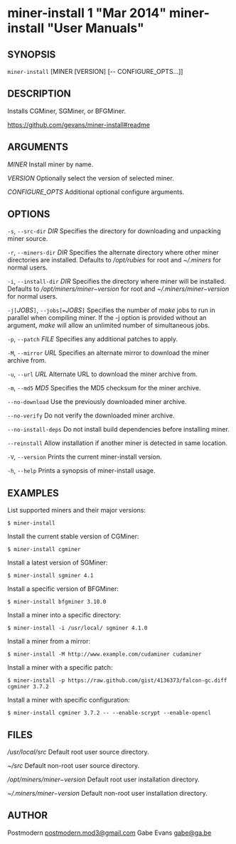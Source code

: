 # miner-install 1 "Mar 2014" miner-install "User Manuals"

## SYNOPSIS

`miner-install` [MINER [VERSION] [-- CONFIGURE_OPTS...]]

## DESCRIPTION

Installs CGMiner, SGMiner, or BFGMiner.

https://github.com/gevans/miner-install#readme

## ARGUMENTS

*MINER*
	Install miner by name.

*VERSION*
	Optionally select the version of selected miner.

*CONFIGURE_OPTS*
	Additional optional configure arguments.

## OPTIONS

`-s`, `--src-dir` *DIR*
	Specifies the directory for downloading and unpacking miner source.

`-r`, `--miners-dir` *DIR*
	Specifies the alternate directory where other miner directories are
	installed. Defaults to */opt/rubies* for root and *~/.miners* for
        normal users.

`-i`, `--install-dir` *DIR*
	Specifies the directory where miner will be installed.
	Defaults to */opt/miners/$miner-$version* for root and
	*~/.miners/$miner-$version* for normal users.

`-j[`*JOBS*`]`, `--jobs[=`*JOBS*`]`
	Specifies the number of *make* jobs to run in parallel when compiling
	miner. If the -j option is provided without an argument, *make* will
	allow an unlimited number of simultaneous jobs.

`-p`, `--patch` *FILE*
	Specifies any additional patches to apply.

`-M`, `--mirror` *URL*
	Specifies an alternate mirror to download the miner archive from.

`-u`, `--url` *URL*
	Alternate URL to download the miner archive from.

`-m`, `--md5` *MD5*
	Specifies the MD5 checksum for the miner archive.

`--no-download`
	Use the previously downloaded miner archive.

`--no-verify`
	Do not verify the downloaded miner archive.

`--no-install-deps`
	Do not install build dependencies before installing miner.

`--reinstall`
	Allow installation if another miner is detected in same location.

`-V`, `--version`
	Prints the current miner-install version.

`-h`, `--help`
	Prints a synopsis of miner-install usage.

## EXAMPLES

List supported miners and their major versions:

    $ miner-install

Install the current stable version of CGMiner:

    $ miner-install cgminer

Install a latest version of SGMiner:

    $ miner-install sgminer 4.1

Install a specific version of BFGMiner:

    $ miner-install bfgminer 3.10.0

Install a miner into a specific directory:

    $ miner-install -i /usr/local/ sgminer 4.1.0

Install a miner from a mirror:

    $ miner-install -M http://www.example.com/cudaminer cudaminer

Install a miner with a specific patch:

    $ miner-install -p https://raw.github.com/gist/4136373/falcon-gc.diff cgminer 3.7.2

Install a miner with specific configuration:

    $ miner-install cgminer 3.7.2 -- --enable-scrypt --enable-opencl

## FILES

*/usr/local/src*
	Default root user source directory.

*~/src*
	Default non-root user source directory.

*/opt/miners/$miner-$version*
	Default root user installation directory.

*~/.miners/$miner-$version*
	Default non-root user installation directory.

## AUTHOR

Postmodern <postmodern.mod3@gmail.com>
Gabe Evans <gabe@ga.be>
